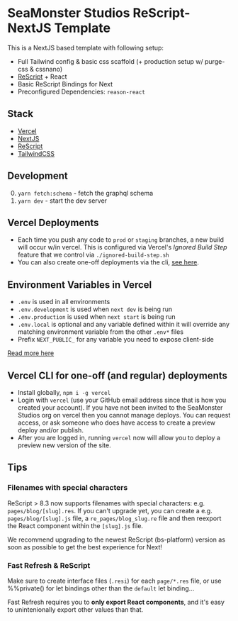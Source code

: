 # SeaMonster Studios ReScript-NextJS Template

This is a NextJS based template with following setup:

- Full Tailwind config & basic css scaffold (+ production setup w/ purge-css & cssnano)
- [ReScript](https://rescript-lang.org) + React
- Basic ReScript Bindings for Next
- Preconfigured Dependencies: `reason-react`

## Stack

- [Vercel](https://vercel.com/docs)
- [NextJS](https://nextjs.org/docs/getting-started)
- [ReScript](https://rescript-lang.org/docs/manual/latest/introduction)
- [TailwindCSS](https://tailwindcss.com/docs)

## Development

0. `yarn fetch:schema` - fetch the graphql schema
0. `yarn dev` - start the dev server

## Vercel Deployments

- Each time you push any code to `prod` or `staging` branches, a new build will occur w/in vercel. This is configured via Vercel's _Ignored Build Step_ feature that we control via `./ignored-build-step.sh`
- You can also create one-off deployments via the cli, [see here](#Vercel-CLI-for-one-off-(and-regular)-deployments).

## Environment Variables in Vercel
- `.env` is used in all environments
- `.env.development` is used when `next dev` is being run
- `.env.production` is used when `next start` is being run
- `.env.local` is optional and any variable defined within it will override any matching environment variable from the other `.env*` files
- Prefix `NEXT_PUBLIC_` for any variable you need to expose client-side

[Read more here](https://nextjs.org/docs/basic-features/environment-variables)

## Vercel CLI for one-off (and regular) deployments

- Install globally, `npm i -g vercel`
- Login with `vercel` (use your GitHub email address since that is how you created your account). If you have not been invited to the SeaMonster Studios org on vercel then you cannot manage deploys. You can request access, or ask someone who does have access to create a preview deploy and/or publish.
- After you are logged in, running `vercel` now will allow you to deploy a preview new version of the site.

## Tips

### Filenames with special characters

ReScript > 8.3 now supports filenames with special characters: e.g. `pages/blog/[slug].res`.
If you can't upgrade yet, you can create a e.g. `pages/blog/[slug].js` file, a `re_pages/blog_slug.re` file and then reexport the React component within the `[slug].js` file.

We recommend upgrading to the newest ReScript (bs-platform) version as soon as possible to get the best experience for Next!

### Fast Refresh & ReScript

Make sure to create interface files (`.resi`) for each `page/*.res` file, or use %%private() for let bindings other than the `default` let binding...

Fast Refresh requires you to **only export React components**, and it's easy to unintenionally export other values than that.


